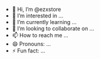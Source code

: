 - 👋 Hi, I’m @ezxstore
- 👀 I’m interested in ...
- 🌱 I’m currently learning ...
- 💞️ I’m looking to collaborate on ...
- 📫 How to reach me ...
- 😄 Pronouns: ...
- ⚡ Fun fact: ...

<!---
ezxstore/ezxstore is a ✨ special ✨ repository because its `README.md` (this file) appears on your GitHub profile.
You can click the Preview link to take a look at your changes.
--->
